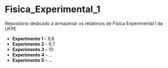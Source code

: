 # Fisica_Experimental_1
Repositório dedicado a armazenar os relatórios de Física Experimental I da UFPE

- **Experimento 1 -** 9,8
- **Experimento 2 -** 9,7
- **Experimento 3 -** 10
- **Experimento 4 -** ...
- **Experimento 5 -** ...
